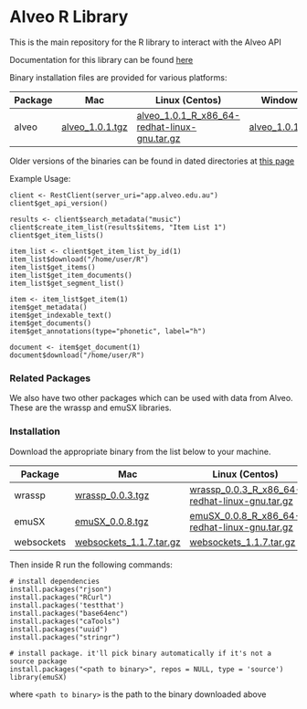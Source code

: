 Alveo R Library
=======

This is the main repository for the R library to interact with the Alveo API

Documentation for this library can be found [here](https://github.com/IntersectAustralia/hcsvlab-docs/blob/master/RLibrary.md)

Binary installation files are provided for various platforms:

| Package | Mac | Linux (Centos) | Windows |
| ------  | --- | -------------- | ------- |
| alveo   | [alveo_1.0.1.tgz](https://github.com/IntersectAustralia/hcsvlab-docs/blob/master/RPackages/alveo_1.0.1.tgz) | [alveo_1.0.1_R_x86_64-redhat-linux-gnu.tar.gz](https://github.com/IntersectAustralia/hcsvlab-docs/blob/master/RPackages/alveo_1.0.1_R_x86_64-redhat-linux-gnu.tar.gz) | [alveo_1.0.1.zip](https://github.com/IntersectAustralia/hcsvlab-docs/blob/master/RPackages/alveo_1.0.1.zip) |

Older versions of the binaries can be found in dated directories at [this page](https://github.com/IntersectAustralia/hcsvlab-docs/tree/master/RPackages)

Example Usage:

	client <- RestClient(server_uri="app.alveo.edu.au")
	client$get_api_version()

	results <- client$search_metadata("music")
	client$create_item_list(results$items, "Item List 1")
	client$get_item_lists()

	item_list <- client$get_item_list_by_id(1)
	item_list$download("/home/user/R")
	item_list$get_items()
	item_list$get_item_documents()
	item_list$get_segment_list()

	item <- item_list$get_item(1)
	item$get_metadata()
	item$get_indexable_text()
	item$get_documents()
	item$get_annotations(type="phonetic", label="h")

	document <- item$get_document(1)
	document$download("/home/user/R")


### Related Packages ###

We also have two other packages which can be used with data from Alveo. These are the wrassp and emuSX libraries. 
### Installation

Download the appropriate binary from the list below to your machine.

| Package | Mac | Linux (Centos) | Windows |
| ------  | --- | -------------- | ------- |
| wrassp | [wrassp_0.0.3.tgz](https://github.com/IntersectAustralia/hcsvlab-docs/blob/master/RPackages/wrassp_0.0.3.tgz) | [wrassp_0.0.3_R_x86_64-redhat-linux-gnu.tar.gz](https://github.com/IntersectAustralia/hcsvlab-docs/blob/master/RPackages/wrassp_0.0.3_R_x86_64-redhat-linux-gnu.tar.gz) | [wrassp_0.0.3.zip](https://github.com/IntersectAustralia/hcsvlab-docs/blob/master/RPackages/wrassp_0.0.3.zip) |
| emuSX | [emuSX_0.0.8.tgz](https://github.com/IntersectAustralia/hcsvlab-docs/blob/master/RPackages/emuSX_0.0.8.tgz) | [emuSX_0.0.8_R_x86_64-redhat-linux-gnu.tar.gz](https://github.com/IntersectAustralia/hcsvlab-docs/blob/master/RPackages/emuSX_0.0.8_R_x86_64-redhat-linux-gnu.tar.gz) | [emuSX_0.0.8.zip](https://github.com/IntersectAustralia/hcsvlab-docs/blob/master/RPackages/emuSX_0.0.8.zip) |
| websockets | [websockets_1.1.7.tar.gz](http://cran.r-project.org/src/contrib/Archive/websockets/websockets_1.1.7.tar.gz) | [websockets_1.1.7.tar.gz](http://cran.r-project.org/src/contrib/Archive/websockets/websockets_1.1.7.tar.gz) | [websockets_1.1.7.tar.gz](http://cran.r-project.org/src/contrib/Archive/websockets/websockets_1.1.7.tar.gz) |
Then inside R run the following commands:

    # install dependencies
    install.packages("rjson")
    install.packages("RCurl")
    install.packages('testthat')
    install.packages("base64enc")
    install.packages("caTools")
    install.packages("uuid")
    install.packages("stringr")
    
    # install package. it'll pick binary automatically if it's not a source package
    install.packages("<path to binary>", repos = NULL, type = 'source')
    library(emuSX)
    
where `<path to binary>` is the path to the binary downloaded above
